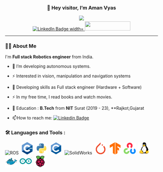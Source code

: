 <div id="header" align="center">
  
  ### 👋 Hey visitor, I’m Aman Vyas

  <img src="https://media.giphy.com/media/M9gbBd9nbDrOTu1Mqx/giphy.gif" width="100"/>

</div>

<div id="badges" align="center">
  
  <a href="https://www.linkedin.com/in/aman-vyas-10b1871b4/">
    <img src="https://img.shields.io/badge/-Aman-blue?style=flat&logo=Linkedin&logoColor=white" alt="LinkedIn Badge width="80" height="30""/>
  </a>

  

  <img src="https://komarev.com/ghpvc/?username=amanavvk&style=flat-square&color=blue" alt="" width="150" height="30"/>

</div>

---

### :technologist: About Me

I'm **Full stack Robotics engineer** from India.

- :telescope: I’m developing autonomous systems. 

- :zap: Interested in vision, manipulation and navigation systems

- :seedling: Developing skills as Full stack engineer (Hardware + Software)

- :zap: In my free time, I read books and watch movies. 

- :telescope: Education : **B.Tech** from **NIT** Surat (2019 - 23), **Rajkot,Gujarat

- :mailbox:How to reach me: [![Linkedin Badge](https://img.shields.io/badge/-Aman-blue?style=flat&logo=Linkedin&logoColor=white)](https://www.linkedin.com/in/aman-vyas-10b1871b4/)

### :hammer_and_wrench: Languages and Tools :

<div>
  <img src="https://upload.wikimedia.org/wikipedia/commons/b/bb/Ros_logo.svg" title="ROS" alt="ROS" width="100" height="40"/>&nbsp;
  <img src="https://github.com/devicons/devicon/blob/master/icons/cplusplus/cplusplus-original.svg" title="C++" alt="C++" width="40" height="40"/>&nbsp;
  <img src="https://github.com/devicons/devicon/blob/master/icons/python/python-original.svg" title="Python" alt="Python" width="40" height="40"/>&nbsp;
  <img src="https://github.com/devicons/devicon/blob/master/icons/c/c-original.svg" title="C" alt="C" width="40" height="40"/>&nbsp;
  <img src="https://cdn.worldvectorlogo.com/logos/solidworks-logo-1.svg" title="SolidWorks" alt="SolidWorks" width="60" height="40"/>&nbsp;
  <img src="https://github.com/devicons/devicon/blob/master/icons/pytorch/pytorch-original.svg" title="Pytorch" alt="Pytorch" width="40" height="40"/>&nbsp;
  <img src="https://github.com/devicons/devicon/blob/master/icons/tensorflow/tensorflow-original.svg" title="TensorFlow" alt="TensorFlow" width="40" height="40"/>&nbsp;
  <img src="https://github.com/devicons/devicon/blob/master/icons/opencv/opencv-original.svg" title="OpenCV" alt="OpenCV" width="40" height="40"/>&nbsp;
  <img src="https://github.com/devicons/devicon/blob/master/icons/linux/linux-original.svg" title="Linux" alt="Linux" width="40" height="40"/>&nbsp;
  <img src="https://github.com/devicons/devicon/blob/master/icons/docker/docker-original.svg" title="Docker" alt="Docker" width="40" height="40"/>&nbsp;
  <img src="https://github.com/devicons/devicon/blob/master/icons/arduino/arduino-original.svg" title="Arduino" alt="Arduino" width="40" height="40"/>&nbsp;
  <img src="https://github.com/devicons/devicon/blob/master/icons/raspberrypi/raspberrypi-original.svg" title="RaspberryPi" alt="RaspberryPi" width="40" height="40"/>&nbsp;
</div>

<!-- 
### :fire: My Stats :

![Bhavik's GitHub stats](https://github-readme-stats.vercel.app/api?username=bhavikmk&theme=vision-friendly-dark&show_icons=true) 
 
[![GitHub Streak](http://github-readme-streak-stats.herokuapp.com?user=bhavikmk&theme=dark&background=000000)](https://git.io/streak-stats) 

[![Top Langs](https://github-readme-stats.vercel.app/api/top-langs/?username=bhavikmk&layout=compact&theme=vision-friendly-dark)](https://github.com/anuraghazra/github-readme-stats) -->
